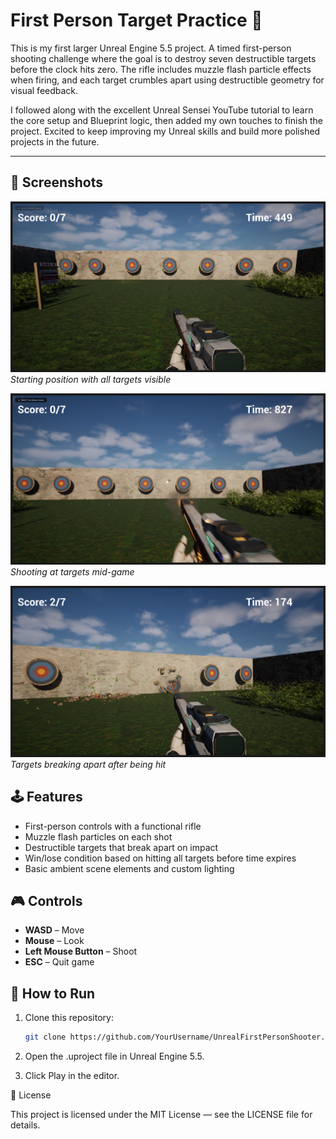 # First Person Target Practice 🎯

This is my first larger Unreal Engine 5.5 project. A timed first-person shooting challenge where the goal is to destroy seven destructible targets before the clock hits zero. The rifle includes muzzle flash particle effects when firing, and each target crumbles apart using destructible geometry for visual feedback.

I followed along with the excellent Unreal Sensei YouTube tutorial to learn the core setup and Blueprint logic, then added my own touches to finish the project. Excited to keep improving my Unreal skills and build more polished projects in the future.

---

## 📸 Screenshots

![Gameplay Screenshot 1](images/screenshot1.png)
_Starting position with all targets visible_

![Gameplay Screenshot 2](images/screenshot2.png)
_Shooting at targets mid-game_

![Gameplay Screenshot 3](images/screenshot3.png)
_Targets breaking apart after being hit_

## 🕹 Features

- First-person controls with a functional rifle
- Muzzle flash particles on each shot
- Destructible targets that break apart on impact
- Win/lose condition based on hitting all targets before time expires
- Basic ambient scene elements and custom lighting

## 🎮 Controls

- **WASD** – Move
- **Mouse** – Look
- **Left Mouse Button** – Shoot
- **ESC** – Quit game

## 🚀 How to Run

1. Clone this repository:

   ```bash
   git clone https://github.com/YourUsername/UnrealFirstPersonShooter.git
   ```

2. Open the .uproject file in Unreal Engine 5.5.

3. Click Play in the editor.

📜 License

This project is licensed under the MIT License — see the LICENSE file for details.

